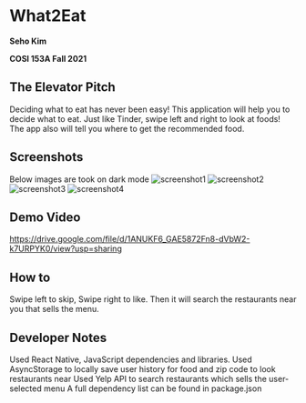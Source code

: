 # What2Eat

**Seho Kim**

**COSI 153A Fall 2021**

## The Elevator Pitch
Deciding what to eat has never been easy!
This application will help you to decide what to eat.
Just like Tinder, swipe left and right to look at foods!
The app also will tell you where to get the recommended food.

## Screenshots
Below images are took on dark mode
![screenshot1](assets/images/screenshot1.jpg)
![screenshot2](assets/images/screenshot2.jpg)
![screenshot3](assets/images/screenshot3.jpg)
![screenshot4](assets/images/screenshot4.jpg)

## Demo Video
https://drive.google.com/file/d/1ANUKF6_GAE5872Fn8-dVbW2-k7URPYK0/view?usp=sharing

## How to
Swipe left to skip, Swipe right to like.
Then it will search the restaurants near you that sells the menu.

## Developer Notes
Used React Native, JavaScript dependencies and libraries.
Used AsyncStorage to locally save user history for food and zip code to look restaurants near
Used Yelp API to search restaurants which sells the user-selected menu 
A full dependency list can be found in package.json
